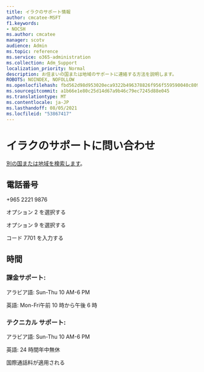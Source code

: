```yaml
---
title: イラクのサポート情報
author: cmcatee-MSFT
f1.keywords:
- NOCSH
ms.author: cmcatee
manager: scotv
audience: Admin
ms.topic: reference
ms.service: o365-administration
ms.collection: Adm_Support
localization_priority: Normal
description: お住まいの国または地域のサポートに連絡する方法を説明します。
ROBOTS: NOINDEX, NOFOLLOW
ms.openlocfilehash: fbd562d98d953020eca9322b496378826f956f559590040c809cf3a88291128f
ms.sourcegitcommit: a1b66e1e80c25d14d67a9b46c79ec7245d88e045
ms.translationtype: MT
ms.contentlocale: ja-JP
ms.lasthandoff: 08/05/2021
ms.locfileid: "53867417"
---
```

# <a name="contact-support-for-iraq"></a>イラクのサポートに問い合わせ

[別の国または地域を検索します](../../business-video/get-help-support.md)。

## <a name="phone-number"></a>電話番号
+965 2221 9876

オプション 2 を選択する

オプション 9 を選択する

コード 7701 を入力する

## <a name="hours"></a>時間
### <a name="billing-support"></a>課金サポート:

アラビア語: Sun-Thu 10 AM-6 PM

英語: Mon-Fri午前 10 時から午後 6 時

### <a name="technical-support"></a>テクニカル サポート:

アラビア語: Sun-Thu 10 AM-6 PM

英語: 24 時間年中無休

国際通話料が適用される
